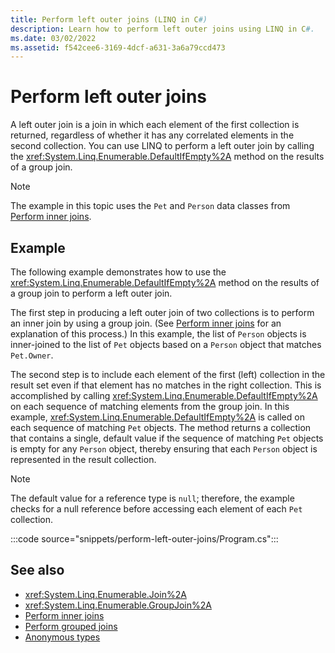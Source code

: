 ```yaml
---
title: Perform left outer joins (LINQ in C#)
description: Learn how to perform left outer joins using LINQ in C#.
ms.date: 03/02/2022
ms.assetid: f542cee6-3169-4dcf-a631-3a6a79ccd473
---
```


# Perform left outer joins

A left outer join is a join in which each element of the first collection is returned, regardless of whether it has any correlated elements in the second collection. You can use LINQ to perform a left outer join by calling the <xref:System.Linq.Enumerable.DefaultIfEmpty%2A> method on the results of a group join.

> [!NOTE]
> The example in this topic uses the `Pet` and `Person` data classes from [Perform inner joins](perform-inner-joins.md).

## Example

The following example demonstrates how to use the <xref:System.Linq.Enumerable.DefaultIfEmpty%2A> method on the results of a group join to perform a left outer join.

The first step in producing a left outer join of two collections is to perform an inner join by using a group join. (See [Perform inner joins](perform-inner-joins.md) for an explanation of this process.) In this example, the list of `Person` objects is inner-joined to the list of `Pet` objects based on a `Person` object that matches `Pet.Owner`.

The second step is to include each element of the first (left) collection in the result set even if that element has no matches in the right collection. This is accomplished by calling <xref:System.Linq.Enumerable.DefaultIfEmpty%2A> on each sequence of matching elements from the group join. In this example, <xref:System.Linq.Enumerable.DefaultIfEmpty%2A> is called on each sequence of matching `Pet` objects. The method returns a collection that contains a single, default value if the sequence of matching `Pet` objects is empty for any `Person` object, thereby ensuring that each `Person` object is represented in the result collection.

> [!NOTE]
> The default value for a reference type is `null`; therefore, the example checks for a null reference before accessing each element of each `Pet` collection.

:::code source="snippets/perform-left-outer-joins/Program.cs":::

## See also

- <xref:System.Linq.Enumerable.Join%2A>
- <xref:System.Linq.Enumerable.GroupJoin%2A>
- [Perform inner joins](perform-inner-joins.md)
- [Perform grouped joins](perform-grouped-joins.md)
- [Anonymous types](../fundamentals/types/anonymous-types.md)
